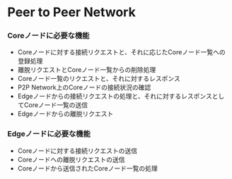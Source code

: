 # Peer to Peer Network

### Coreノードに必要な機能

- Coreノードに対する接続リクエストと、それに応じたCoreノード一覧への登録処理
- 離脱リクエストとCoreノード一覧からの削除処理
- Coreノード一覧のリクエストと、それに対するレスポンス
- P2P Network上のCoreノードの接続状況の確認
- Edgeノードからの接続リクエストの処理と、それに対するレスポンスとしてCoreノード一覧の送信
- Edgeノードからの離脱リクエスト

### Edgeノードに必要な機能
- Coreノードに対する接続リクエストの送信
- Coreノードへの離脱リクエストの送信
- Coreノードから送信されたCoreノード一覧の処理

